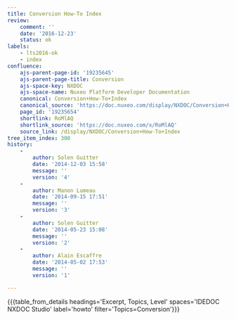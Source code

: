 ```yaml
---
title: Conversion How-To Index
review:
    comment: ''
    date: '2016-12-23'
    status: ok
labels:
    - lts2016-ok
    - index
confluence:
    ajs-parent-page-id: '19235645'
    ajs-parent-page-title: Conversion
    ajs-space-key: NXDOC
    ajs-space-name: Nuxeo Platform Developer Documentation
    canonical: Conversion+How-To+Index
    canonical_source: 'https://doc.nuxeo.com/display/NXDOC/Conversion+How-To+Index'
    page_id: '19235654'
    shortlink: RoMlAQ
    shortlink_source: 'https://doc.nuxeo.com/x/RoMlAQ'
    source_link: /display/NXDOC/Conversion+How-To+Index
tree_item_index: 300
history:
    -
        author: Solen Guitter
        date: '2014-12-03 15:58'
        message: ''
        version: '4'
    -
        author: Manon Lumeau
        date: '2014-09-15 17:51'
        message: ''
        version: '3'
    -
        author: Solen Guitter
        date: '2014-05-23 15:08'
        message: ''
        version: '2'
    -
        author: Alain Escaffre
        date: '2014-05-02 17:53'
        message: ''
        version: '1'

---
```

{{{table_from_details headings='Excerpt, Topics, Level' spaces='IDEDOC NXDOC Studio' label='howto' filter='Topics=Conversion'}}}
